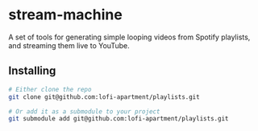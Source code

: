 # stream-machine

A set of tools for generating simple looping videos from Spotify playlists,
and streaming them live to YouTube.

## Installing

```bash
# Either clone the repo
git clone git@github.com:lofi-apartment/playlists.git

# Or add it as a submodule to your project
git submodule add git@github.com:lofi-apartment/playlists.git
```
